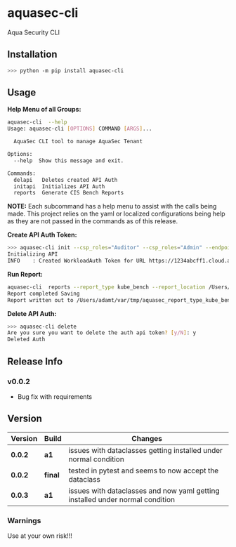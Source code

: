 # aquasec-cli

Aqua Security CLI

## Installation

```bash
>>> python -m pip install aquasec-cli
```

## Usage

__Help Menu of all Groups:__

```bash
aquasec-cli  --help    
Usage: aquasec-cli [OPTIONS] COMMAND [ARGS]...

  AquaSec CLI tool to manage AquaSec Tenant

Options:
  --help  Show this message and exit.

Commands:
  delapi   Deletes created API Auth
  initapi  Initializes API Auth
  reports  Generate CIS Bench Reports
```

__NOTE:__ Each subcommand has a help menu to assist with the calls being made. This project relies on the yaml or localized configurations being help as they are not passed in the commands as of this release.

__Create API Auth Token:__

```bash
>>> aquasec-cli init --csp_roles="Auditor" --csp_roles="Admin" --endpoints="Any"
Initializing API
INFO    : Created WorkloadAuth Token for URL https://1234abcff1.cloud.aquasec.com
```

__Run Report:__

```bash
aquasec-cli  reports --report_type kube_bench --report_location /Users/username/var/tmp
Report completed Saving
Report written out to /Users/adamt/var/tmp/aquasec_report_type_kube_bench_20230424T153825.json
```

__Delete API Auth:__

```bash
>>> aquasec-cli delete                                              
Are you sure you want to delete the auth api token? [y/N]: y
Deleted Auth
```

## Release Info

### v0.0.2

* Bug fix with requirements

## Version

| Version | Build | Changes |
| ------- | ----- | ------- |
| __0.0.2__ | __a1__ | issues with dataclasses getting installed under normal condition |
| __0.0.2__ | __final__ | tested in pytest and seems to now accept the dataclass |
| __0.0.3__ | __a1__ | issues with dataclasses and now yaml getting installed under normal condition |

### Warnings

Use at your own risk!!!
